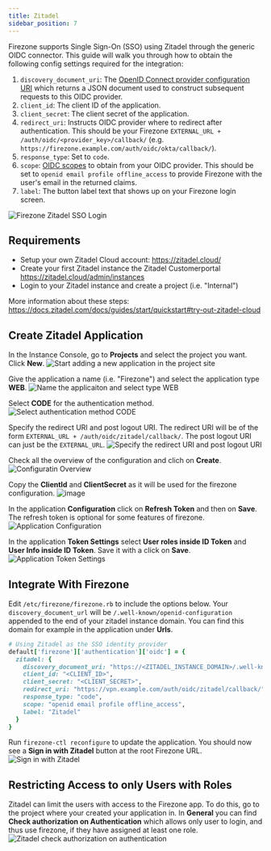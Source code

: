 ```yaml
---
title: Zitadel
sidebar_position: 7
---
```


Firezone supports Single Sign-On (SSO) using Zitadel
through the generic OIDC connector. This guide will walk you through how to
obtain the following config settings required for the integration:

1. `discovery_document_uri`: The
[OpenID Connect provider configuration URI](https://openid.net/specs/openid-connect-discovery-1_0.html#ProviderConfig)
which returns a JSON document used to construct subsequent requests to this
OIDC provider.
1. `client_id`: The client ID of the application.
1. `client_secret`: The client secret of the application.
1. `redirect_uri`: Instructs OIDC provider where to redirect after authentication.
This should be your Firezone `EXTERNAL_URL + /auth/oidc/<provider_key>/callback/`
(e.g. `https://firezone.example.com/auth/oidc/okta/callback/`).
1. `response_type`: Set to `code`.
1. `scope`: [OIDC scopes](https://openid.net/specs/openid-connect-basic-1_0.html#Scopes)
to obtain from your OIDC provider. This should be set to `openid email profile offline_access`
to provide Firezone with the user's email in the returned claims.
1. `label`: The button label text that shows up on your Firezone login screen.

![Firezone Zitadel SSO Login](https://user-images.githubusercontent.com/42775578/190861910-2a16881d-1a04-4515-9ed4-d6768db9efc0.gif)

## Requirements
 - Setup your own Zitadel Cloud account: https://zitadel.cloud/
 - Create your first Zitadel instance the Zitadel Customerportal https://zitadel.cloud/admin/instances
 - Login to your Zitadel instance and create a project (i.e. "Internal")

More information about these steps: https://docs.zitadel.com/docs/guides/start/quickstart#try-out-zitadel-cloud

## Create Zitadel Application

In the Instance Console, go to **Projects** and select the project you want. Click
**New**.
![Start adding a new application in the project site](https://user-images.githubusercontent.com/42775578/190860229-66dc21e3-96f0-46d3-bcf1-3d6ea6b99db2.png)

Give the application a name (i.e. "Firezone") and select the application type **WEB**.
![Name the applicaiton and select type WEB](https://user-images.githubusercontent.com/42775578/190860326-cb6998a1-035a-4324-89f8-3c31fb2dfeea.png)

Select **CODE** for the authentication method.
![Select authentication method CODE](https://user-images.githubusercontent.com/42775578/190860399-28c134d6-bd45-4da3-a433-4ae0b1e4ffca.png)

Specify the redirect URI and post logout URI. The redirect URI will be of the form `EXTERNAL_URL + /auth/oidc/zitadel/callback/`. The post logout URI can just be the `EXTERNAL_URL`.
![Specify the redirect URI and post logout URI](https://user-images.githubusercontent.com/42775578/190860569-6eec899e-5753-40a6-8535-2e32a6a882a9.png)

Check all the overview of the configuration and clich on **Create**.
![Configuratin Overview](https://user-images.githubusercontent.com/42775578/190860669-f478d930-24a0-4854-8631-bc3b1025e3db.png)

Copy the **ClientId** and **ClientSecret** as it will be used for the firezone configuration.
![image](https://user-images.githubusercontent.com/42775578/190860714-c3f38cd9-1a25-4044-ae3b-dd172be3d878.png)

In the application **Configuration** click on **Refresh Token** and then on **Save**. The refresh token is optional for some features of firezone.
![Application Configuration](https://user-images.githubusercontent.com/42775578/190860810-9eb2cf47-d7f9-4c70-b562-fcd04c08e9e8.png)

In the application **Token Settings** select **User roles inside ID Token** and **User Info inside ID Token**. Save it with a click on **Save**.
![Application Token Settings](https://user-images.githubusercontent.com/42775578/190860899-caee8ed8-b43c-47fa-8519-868d37ce0eb5.png)

## Integrate With Firezone

Edit `/etc/firezone/firezone.rb` to include the options below. Your `discovery_document_url`
will be `/.well-known/openid-configuration` appended to the end of your zitadel instance domain. 
You can find this domain for example in the application under **Urls**.

```ruby
# Using Zitadel as the SSO identity provider
default['firezone']['authentication']['oidc'] = {
  zitadel: {
    discovery_document_uri: "https://<ZITADEL_INSTANCE_DOMAIN>/.well-known/openid-configuration",
    client_id: "<CLIENT_ID>",
    client_secret: "<CLIENT_SECRET>",
    redirect_uri: "https://vpn.example.com/auth/oidc/zitadel/callback/",
    response_type: "code",
    scope: "openid email profile offline_access",
    label: "Zitadel"
  }
}
```

Run `firezone-ctl reconfigure` to update the application.
You should now see a **Sign in with Zitadel** button at the root Firezone URL.
![Sign in with Zitadel](https://user-images.githubusercontent.com/42775578/190861571-6c7c7db2-13b1-4d46-b080-368a73855c6d.png)


## Restricting Access to only Users with Roles

Zitadel can limit the users with access to the Firezone app. To do this,
go to the project where your created your application in. In **General** you can find **Check authorization on Authentication** which allows only user to login, and thus use firezone, if they have assigned at least one role.
![Zitadel check authorization on authentication](https://user-images.githubusercontent.com/42775578/190861300-68dad91d-1859-4dc5-8beb-16858bda5880.png)
